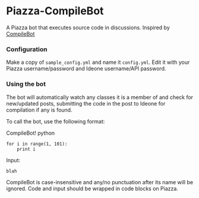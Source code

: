 # Piazza-CompileBot
A Piazza bot that executes source code in discussions. Inspired by [CompileBot](https://github.com/renfredxh/compilebot)

### Configuration
Make a copy of `sample_config.yml` and name it `config.yml`. Edit it with your Piazza username/password and Ideone username/API password.

### Using the bot
The bot will automatically watch any classes it is a member of and check for new/updated posts, submitting the code in the post to Ideone for compilation if any is found.

To call the bot, use the following format:


CompileBot! python  
````
for i in range(1, 101):
    print i
````
Input:
````
blah
````

CompileBot is case-insensitive and any/no punctuation after its name will be ignored. Code and input should be wrapped in code blocks on Piazza.

